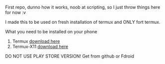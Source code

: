 First repo, dunno how it works, noob at scripting, so I just throw things here for now :v 

I made this to be used on fresh installation of termux and ONLY fort termux.

What you need to be installed on your phone
1. Termux [download here](https://github.com/termux/termux-app/releases/tag/v0.118.1)
2. Termux-X11 [download here](https://github.com/termux/termux-x11/releases/tag/nightly)

DO NOT USE PLAY STORE VERSION! Get from github or Fdroid

